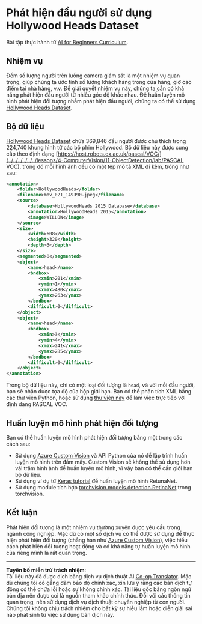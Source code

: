 <!--
CO_OP_TRANSLATOR_METADATA:
{
  "original_hash": "ad568d55ae65c856fe929fc2b278510a",
  "translation_date": "2025-08-29T12:25:11+00:00",
  "source_file": "lessons/4-ComputerVision/11-ObjectDetection/lab/README.md",
  "language_code": "vi"
}
-->
# Phát hiện đầu người sử dụng Hollywood Heads Dataset

Bài tập thực hành từ [AI for Beginners Curriculum](https://github.com/microsoft/ai-for-beginners).

## Nhiệm vụ

Đếm số lượng người trên luồng camera giám sát là một nhiệm vụ quan trọng, giúp chúng ta ước tính số lượng khách hàng trong cửa hàng, giờ cao điểm tại nhà hàng, v.v. Để giải quyết nhiệm vụ này, chúng ta cần có khả năng phát hiện đầu người từ nhiều góc độ khác nhau. Để huấn luyện mô hình phát hiện đối tượng nhằm phát hiện đầu người, chúng ta có thể sử dụng [Hollywood Heads Dataset](https://www.di.ens.fr/willow/research/headdetection/).

## Bộ dữ liệu

[Hollywood Heads Dataset](https://www.di.ens.fr/willow/research/headdetection/release/HollywoodHeads.zip) chứa 369,846 đầu người được chú thích trong 224,740 khung hình từ các bộ phim Hollywood. Bộ dữ liệu này được cung cấp theo định dạng [https://host.robots.ox.ac.uk/pascal/VOC/](../../../../../../lessons/4-ComputerVision/11-ObjectDetection/lab/PASCAL VOC), trong đó mỗi hình ảnh đều có một tệp mô tả XML đi kèm, trông như sau:

```xml
<annotation>
	<folder>HollywoodHeads</folder>
	<filename>mov_021_149390.jpeg</filename>
	<source>
		<database>HollywoodHeads 2015 Database</database>
		<annotation>HollywoodHeads 2015</annotation>
		<image>WILLOW</image>
	</source>
	<size>
		<width>608</width>
		<height>320</height>
		<depth>3</depth>
	</size>
	<segmented>0</segmented>
	<object>
		<name>head</name>
		<bndbox>
			<xmin>201</xmin>
			<ymin>1</ymin>
			<xmax>480</xmax>
			<ymax>263</ymax>
		</bndbox>
		<difficult>0</difficult>
	</object>
	<object>
		<name>head</name>
		<bndbox>
			<xmin>3</xmin>
			<ymin>4</ymin>
			<xmax>241</xmax>
			<ymax>285</ymax>
		</bndbox>
		<difficult>0</difficult>
	</object>
</annotation>
```

Trong bộ dữ liệu này, chỉ có một loại đối tượng là `head`, và với mỗi đầu người, bạn sẽ nhận được tọa độ của hộp giới hạn. Bạn có thể phân tích XML bằng các thư viện Python, hoặc sử dụng [thư viện này](https://pypi.org/project/pascal-voc/) để làm việc trực tiếp với định dạng PASCAL VOC.

## Huấn luyện mô hình phát hiện đối tượng

Bạn có thể huấn luyện mô hình phát hiện đối tượng bằng một trong các cách sau:

* Sử dụng [Azure Custom Vision](https://docs.microsoft.com/azure/cognitive-services/custom-vision-service/quickstarts/object-detection?tabs=visual-studio&WT.mc_id=academic-77998-cacaste) và API Python của nó để lập trình huấn luyện mô hình trên đám mây. Custom Vision sẽ không thể sử dụng hơn vài trăm hình ảnh để huấn luyện mô hình, vì vậy bạn có thể cần giới hạn bộ dữ liệu.
* Sử dụng ví dụ từ [Keras tutorial](https://keras.io/examples/vision/retinanet/) để huấn luyện mô hình RetunaNet.
* Sử dụng module tích hợp [torchvision.models.detection.RetinaNet](https://pytorch.org/vision/stable/_modules/torchvision/models/detection/retinanet.html) trong torchvision.

## Kết luận

Phát hiện đối tượng là một nhiệm vụ thường xuyên được yêu cầu trong ngành công nghiệp. Mặc dù có một số dịch vụ có thể được sử dụng để thực hiện phát hiện đối tượng (chẳng hạn như [Azure Custom Vision](https://docs.microsoft.com/azure/cognitive-services/custom-vision-service/quickstarts/object-detection?tabs=visual-studio&WT.mc_id=academic-77998-cacaste)), việc hiểu cách phát hiện đối tượng hoạt động và có khả năng tự huấn luyện mô hình của riêng mình là rất quan trọng.

---

**Tuyên bố miễn trừ trách nhiệm**:  
Tài liệu này đã được dịch bằng dịch vụ dịch thuật AI [Co-op Translator](https://github.com/Azure/co-op-translator). Mặc dù chúng tôi cố gắng đảm bảo độ chính xác, xin lưu ý rằng các bản dịch tự động có thể chứa lỗi hoặc sự không chính xác. Tài liệu gốc bằng ngôn ngữ bản địa nên được coi là nguồn tham khảo chính thức. Đối với các thông tin quan trọng, nên sử dụng dịch vụ dịch thuật chuyên nghiệp từ con người. Chúng tôi không chịu trách nhiệm cho bất kỳ sự hiểu lầm hoặc diễn giải sai nào phát sinh từ việc sử dụng bản dịch này.